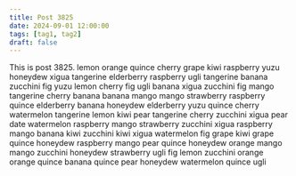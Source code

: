 ```yaml
---
title: Post 3825
date: 2024-09-01 12:00:00
tags: [tag1, tag2]
draft: false
---
```

This is post 3825.
lemon
orange
quince
cherry
grape
kiwi
raspberry
yuzu
honeydew
xigua
tangerine
elderberry
raspberry
ugli
tangerine
banana
zucchini
fig
yuzu
lemon
cherry
fig
ugli
banana
xigua
zucchini
fig
mango
tangerine
cherry
banana
banana
mango
mango
strawberry
raspberry
quince
elderberry
banana
honeydew
elderberry
yuzu
quince
cherry
watermelon
tangerine
lemon
kiwi
pear
tangerine
cherry
zucchini
xigua
pear
date
watermelon
raspberry
mango
strawberry
zucchini
xigua
raspberry
mango
banana
kiwi
zucchini
kiwi
xigua
watermelon
fig
grape
kiwi
grape
quince
honeydew
raspberry
mango
pear
quince
honeydew
orange
mango
mango
zucchini
honeydew
strawberry
ugli
fig
lemon
zucchini
orange
orange
quince
banana
quince
pear
honeydew
watermelon
quince
ugli
